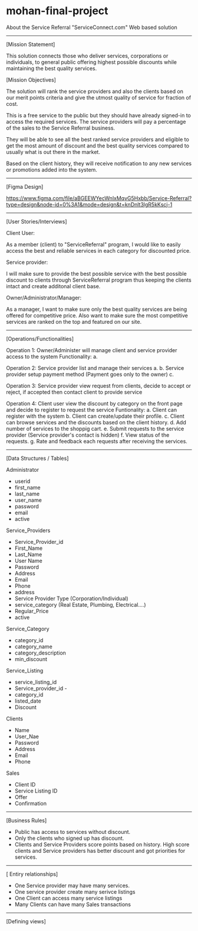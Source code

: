 # mohan-final-project

About the Service Referral "ServiceConnect.com" Web based solution
__________________________________________________________________________________________________________

[Mission Statement]

This solution connects those who deliver services, corporations or individuals, to general public offering
highest possible discounts while maintaining the best quality services. 

[Mission Objectives]

The solution will rank the service providers and also the clients based on our merit points criteria and give the utmost quality of service for fraction of cost.

This is a free service to the public but they should have already signed-in to access the required services. The service
providers will pay a percentage of the sales to the Service Referral business.

They will be able to see all the best ranked service providers and eligible to get the most amount of discount and 
the best quality services compared to usually what is out there in the market.

Based on the client history, they will receive notification to any new services or promotions added into the system.

__________________________________________________________________________________________________________
[Figma Design]

https://www.figma.com/file/aBGEEWYecWnlxMqvG5Hxbb/Service-Referral?type=design&node-id=0%3A1&mode=design&t=knDnlt3lgR5kKscj-1

__________________________________________________________________________________________________________
[User Stories/Interviews]

Client User:

As a member (client) to "ServiceReferral" program, I would like to easily access the best and reliable 
services in each category for discounted price.

Service provider:

I will make sure to provide the best possible service with the best possible discount to clients through ServiceReferral 
program thus keeping the clients intact and create additonal client base.

Owner/Administrator/Manager:

As a manager, I want to make sure only the best quality services are being offered for competitive price.
Also want to make sure the most competitive services are ranked on the top and featured on our site.

_____________________________________________________________________________________________________________

[Operations/Functionalities]

Operation 1: Owner/Administer will manage client and service provider access to the system
            Functionality:
            a. 

Operation 2: Service provider list and manage their services
            a. 
            b. Service provider setup payment method (Payment goes only to the owner)
            c. 

Operation 3: Service provider view request from clients, decide to accept or reject, if accepted then contact client to provide service


Operation 4: Client user view the discount by category on the front page and decide to register to request the service
             Funtionality:
             a. Client can register with the system
             b. Client can create/update their profile.
             c. Client can browse services and the discounts based on the client history.
             d. Add number of services to the shoppig cart.
             e. Submit requests to the service provider (Service provider's contact is hidden)
             f. View status of the requests.
             g. Rate and feedback each requests after receiving the services.

______________________________________________________________________________________________________________
[Data Structures / Tables]

Administrator
  - userid
  - first_name
  - last_name
  - user_name
  - password
  - email
  - active
    
Service_Providers
  - Service_Provider_id
  - First_Name
  - Last_Name
  - User Name
  - Password
  - Address
  - Email
  - Phone
  - address
  - Service Provider Type (Corporation/Individual)
  - service_category (Real Estate, Plumbing, Electrical....)
  - Regular_Price
  - active

Service_Category
   - category_id
   - category_name
   - category_description
   - min_discount

Service_Listing
  - service_listing_id
  - Service_provider_id  - 
  - category_id
  - listed_date
  - Discount

Clients
  - Name
  - User_Nae
  - Password
  - Address
  - Email
  - Phone

Sales
  - Client ID
  - Service Listing ID
  - Offer
  - Confirmation

______________________________________________________________________________________________________________

[Business Rules]

- Public has access to services without discount.
- Only the clients who signed up has discount.
- Clients and Service Providers score points based on history. High score clients and Service providers has better discount and got priorities for services.
______________________________________________________________________________________________________________

[ Entiry relationships]

- One Service provider may have many services.
- One service provider create many serivce listings
- One Client can access many service listings
- Many Clients can have many Sales transactions

______________________________________________________________________________________________________________

[Defining views]

